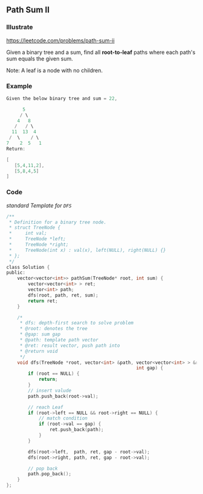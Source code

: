 ## Path Sum II
### Illustrate
<https://leetcode.com/problems/path-sum-ii>

Given a binary tree and a sum, find all **root-to-leaf** paths where each path's sum equals the given sum.

Note: A leaf is a node with no children.

### Example

```c
Given the below binary tree and sum = 22,

      5
     / \
    4   8
   /   / \
  11  13  4
 /  \    / \
7    2  5   1
Return:

[
   [5,4,11,2],
   [5,8,4,5]
]
```

### Code

_standard Template for `DFS`_

```c
/**
 * Definition for a binary tree node.
 * struct TreeNode {
 *     int val;
 *     TreeNode *left;
 *     TreeNode *right;
 *     TreeNode(int x) : val(x), left(NULL), right(NULL) {}
 * };
 */
class Solution {
public:
    vector<vector<int>> pathSum(TreeNode* root, int sum) {
        vector<vector<int> > ret;
        vector<int> path;
        dfs(root, path, ret, sum);
        return ret;
    }

    /*
     * dfs: depth-first search to solve problem
     * @root: denotes the tree
     * @gap: sum gap
     * @path: template path vector
     * @ret: result vector, push path into
     * @return void
     */
    void dfs(TreeNode *root, vector<int> &path, vector<vector<int> > &ret,
                                                int gap) {
        if (root == NULL) {
            return;
        }
        // insert valude
        path.push_back(root->val);

        // reach Leaf
        if (root->left == NULL && root->right == NULL) {
            // match condition
            if (root->val == gap) {
                ret.push_back(path);
            }
        }

        dfs(root->left,  path, ret, gap - root->val);
        dfs(root->right, path, ret, gap - root->val);

        // pop back
        path.pop_back();
    }
};
```
